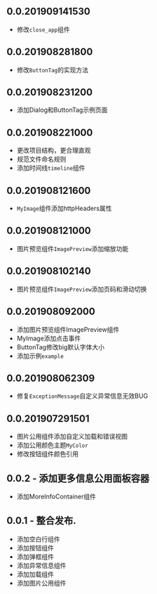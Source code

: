 ## 0.0.201909141530
* 修改`close_app`组件

## 0.0.201908281800
* 修改`ButtonTag`的实现方法

## 0.0.201908231200
* 添加Dialog和ButtonTag示例页面

## 0.0.201908221000
* 更改项目结构，更合理直观
* 规范文件命名规则
* 添加时间线`timeline`组件

## 0.0.201908121600
* `MyImage`组件添加httpHeaders属性

## 0.0.201908121000
* 图片预览组件`ImagePreview`添加缩放功能

## 0.0.201908102140
* 图片预览组件`ImagePreview`添加页码和滑动切换

## 0.0.201908092000
* 添加图片预览组件ImagePreview组件
* MyImage添加点击事件
* ButtonTag修改big默认字体大小
* 添加示例`example`

## 0.0.201908062309
* 修复`ExceptionMessage`自定义异常信息无效BUG

## 0.0.201907291501
* 图片公用组件添加自定义加载和错误视图
* 添加公用颜色主题`MyColor`
* 修改按钮组件颜色引用

## 0.0.2 - 添加更多信息公用面板容器
* 添加MoreInfoContainer组件

## 0.0.1 - 整合发布.

* 添加空白行组件
* 添加按钮组件
* 添加弹框组件
* 添加异常信息组件
* 添加加载组件
* 添加图片公用组件